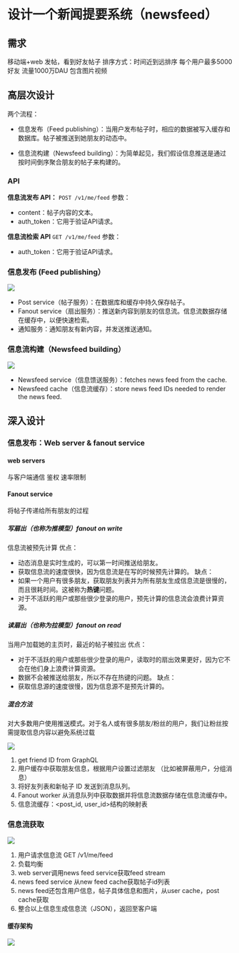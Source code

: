 
# 设计一个新闻提要系统（newsfeed）

## 需求

移动端+web
发帖，看到好友帖子
排序方式：时间近到远排序
每个用户最多5000好友
流量1000万DAU
包含图片视频

## 高层次设计

两个流程：
- 信息发布（Feed publishing）：当用户发布帖子时，相应的数据被写入缓存和数据库。帖子被推送到她朋友的动态中。
    
- 信息流构建（Newsfeed building）：为简单起见，我们假设信息推送是通过按时间倒序聚合朋友的帖子来构建的。

### API

**信息流发布 API：**
`POST /v1/me/feed`
参数：
- content：帖子内容的文本。
- auth_token：它用于验证API请求。

**信息流检索 API**
`GET /v1/me/feed`
参数：
- auth_token：它用于验证API请求。

### 信息发布 (Feed publishing）

![](assets/设计一个新闻提要系统/file-20240908153219819.png)

- Post service（帖子服务）：在数据库和缓存中持久保存帖子。
- Fanout service（扇出服务）：推送新内容到朋友的信息流。信息流数据存储在缓存中，以便快速检索。
- 通知服务：通知朋友有新内容，并发送推送通知。

### 信息流构建（Newsfeed building）

![](assets/设计一个新闻提要系统/file-20240908153405846.png)

- Newsfeed service（信息馈送服务）：fetches news feed from the cache.
- Newsfeed cache（信息流缓存）：store news feed IDs needed to render the news feed.

## 深入设计

### 信息发布：Web server & fanout service

#### web servers
与客户端通信
鉴权
速率限制

#### Fanout service
将帖子传递给所有朋友的过程

##### **写扇出（也称为推模型）fanout on write**
信息流被预先计算
优点：
- 动态消息是实时生成的，可以第一时间推送给朋友。
- 获取信息流的速度很快，因为信息流是在写的时候预先计算的。
缺点：
- 如果一个用户有很多朋友，获取朋友列表并为所有朋友生成信息流是很慢的，而且很耗时间。这被称为**热键**问题。
- 对于不活跃的用户或那些很少登录的用户，预先计算的信息流会浪费计算资源。

##### **读扇出（也称为拉模型）fanout on read**
当用户加载她的主页时，最近的帖子被拉出
优点：
- 对于不活跃的用户或那些很少登录的用户，读取时的扇出效果更好，因为它不会在他们身上浪费计算资源。
- 数据不会被推送给朋友，所以不存在热键的问题。
缺点：
- 获取信息源的速度很慢，因为信息源不是预先计算的。

##### **混合方法**

对大多数用户使用推送模式。对于名人或有很多朋友/粉丝的用户，我们让粉丝按需提取信息内容以避免系统过载

![](assets/设计一个新闻提要系统/file-20240908154854740.png)

1. get friend ID from GraphQL
2. 用户缓存中获取朋友信息，根据用户设置过滤朋友 （比如被屏蔽用户，分组消息）
3. 将好友列表和新帖子 ID 发送到消息队列。
4. Fanout worker 从消息队列中获取数据并将信息流数据存储在信息流缓存中。
5. 信息流缓存：<post_id, user_id>结构的映射表

### 信息流获取

![](assets/设计一个新闻提要系统/file-20240908160517175.png)

1. 用户请求信息流 GET /v1/me/feed
2. 负载均衡
3. web server调用news feed service获取feed stream
4. news feed service 从new feed cache获取帖子id列表
5. news feed还包含用户信息，帖子具体信息和图片，从user cache，post cache获取
6. 整合以上信息生成信息流（JSON），返回至客户端

#### 缓存架构

![](assets/设计一个新闻提要系统/file-20240908160958469.png)